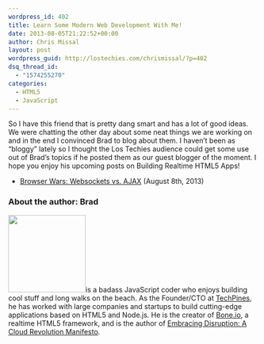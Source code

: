 ```yaml
---
wordpress_id: 402
title: Learn Some Modern Web Development With Me!
date: 2013-08-05T21:22:52+00:00
author: Chris Missal
layout: post
wordpress_guid: http://lostechies.com/chrismissal/?p=402
dsq_thread_id:
  - "1574255270"
categories:
  - HTML5
  - JavaScript
---
```

So I have this friend that is pretty dang smart and has a lot of good ideas. We were chatting the other day about some neat things we are working on and in the end I convinced Brad to blog about them. I haven&#8217;t been as &#8220;bloggy&#8221; lately so I thought the Los Techies audience could get some use out of Brad&#8217;s topics if he posted them as our guest blogger of the moment. I hope you enjoy his upcoming posts on Building Realtime HTML5 Apps!

  * [Browser Wars: Websockets vs. AJAX](https://lostechies.com/chrismissal/2013/08/06/browser-wars-websockets-vs-ajax/) (August 8th, 2013)

### **About the author:** Brad

[<img class="alignleft  wp-image-403" title="Brad Carleton" src="/content/chrismissal/uploads/2013/08/brad-headshot.jpg" alt="" width="156" height="156" srcset="/content/chrismissal/uploads/2013/08/brad-headshot.jpg 512w, /content/chrismissal/uploads/2013/08/brad-headshot-150x150.jpg 150w, /content/chrismissal/uploads/2013/08/brad-headshot-300x300.jpg 300w, /content/chrismissal/uploads/2013/08/brad-headshot-100x100.jpg 100w" sizes="(max-width: 156px) 100vw, 156px" />](/content/chrismissal/uploads/2013/08/brad-headshot.jpg)is a badass JavaScript coder who enjoys building cool stuff and long walks on the beach. As the Founder/CTO at [TechPines](http://www.techpines.com "We Make Awesome Apps"), he has worked with large companies and startups to build cutting-edge applications based on HTML5 and Node.js. He is the creator of [Bone.io](http://bone.io "bone.io - Realtime Single Page HTML5 Apps"), a realtime HTML5 framework, and is the author of [Embracing Disruption: A Cloud Revolution Manifesto](http://embracingdisruption.com "embracing disruption a cloud revolution manifesto").